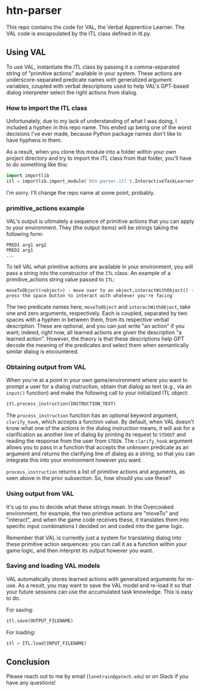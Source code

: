 # htn-parser
This repo contains the code for VAL, the Verbal Apprentice Learner. The VAL code is encapsulated by the ITL class defined in itl.py.

## Using VAL
To use VAL, instantiate the ITL class by passing it a comma-separated string of "primitive actions" available in your system.
These actions are underscore-separated predicate names with generalized argument variables, coupled with verbal descriptions used to help VAL's GPT-based dialog interpreter select the right actions from dialog.

### How to import the ITL class
Unfortunately, due to my lack of understanding of what I was doing, I included a hyphen in this repo name. This ended up being one of the worst decisions I've ever made, because Python package names don't like to have hyphens in them.

As a result, when you clone this module into a folder within your own project directory and try to import the ITL class from that folder, you'll have to do something like this:

```python
import importlib
itl = importlib.import_module('htn-parser.itl').InteractiveTaskLearner(YOUR_PRIM_VALUE_STR)
```

I'm sorry. I'll change the repo name at some point, probably.

### primitive_actions example
VAL's output is ultimately a sequence of primitive actions that you can apply to your environment. They (the output items) will be strings taking the following form:
```
PRED1 arg1 arg2
PRED2 arg1
...
```

To tell VAL what primitive actions are available in your environment, you will pass a string into the constructor of the
```ITL``` class. An example of a primitive_actions string value passed to ```ITL```:

```moveToObject(<object>) - move over to an object,interactWithObject() - press the space button to interact with whatever you're facing```

The two predicate names here, ```moveToObject``` and ```interactWithObject```, take one and zero arguments, respectively. Each is coupled, separated by two spaces with a hyphen in between them, from its respective verbal description. These are optional, and you can just write "an action" if you want; indeed, right now, all learned actions are given the description "a learned action". However, the theory is that these descriptions help GPT decode the meaning of the predicates and select them when semantically similar dialog is encountered.

### Obtaining output from VAL
When you're at a point in your own game/environment where you want to prompt a user for a dialog instruction, obtain that dialog as text (e.g., via an ```input()``` function) and make the following call to your initialized ITL object:

```python
itl.process_instruction(INSTRUCTION_TEXT)
```

The ```process_instruction``` function has an optional keyword argument, ```clarify_hook```, which accepts a function value. By default, when VAL doesn't know what one of the actions in the dialog instruction means, it will ask for a clarification as another line of dialog by printing its request to ```STDOUT``` and reading the response from the user from ```STDIN```. The ```clarify_hook``` argument allows you to pass in a function that accepts the unknown predicate as an argument and returns the clarifying line of dialog as a string, so that you can integrate this into your environment however you want.

```process_instruction``` returns a list of primitive actions and arguments, as seen above in the prior subsection. So, how should you use these?

### Using output from VAL

It's up to you to decide what these strings mean. In the Overcooked environment, for example, the two primitive actions are "moveTo" and "interact", and when the game code receives these, it translates them into specific input combinations I decided on and coded into the game logic.

Remember that VAL is currently just a system for translating dialog into these primitive action sequences: you can call it as a function within your game logic, and then interpret its output however you want.

### Saving and loading VAL models
VAL automatically stores learned actions with generalized arguments for re-use. As a result, you may want to save the VAL model and re-load it so that your future sessions can use the accumulated task knowledge. This is easy to do.

For saving:

```python
itl.save(OUTPUT_FILENAME)
```

For loading:

```python
itl = ITL.load(INPUT_FILENAME)
```


## Conclusion

Please reach out to me by email (```lanetrain@gatech.edu```) or on Slack if you have any questions!
